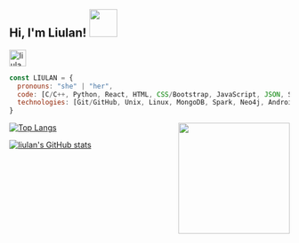 ## Hi, I'm Liulan! <img src="https://media.giphy.com/media/mGcNjsfWAjY5AEZNw6/giphy.gif" width="50">

<a href="https://www.linkedin.com/in/liulanzheng/">
  <img alt="liulan's LinkedIN" width="30px" src="https://cdn.jsdelivr.net/npm/simple-icons@3.0.1/icons/linkedin.svg" />
</a>




 

```javascript
const LIULAN = {
  pronouns: "she" | "her",
  code: [C/C++, Python, React, HTML, CSS/Bootstrap, JavaScript, JSON, SQL, Java, C# ],
  technologies: [Git/GitHub, Unix, Linux, MongoDB, Spark, Neo4j, Android Studio, Unity, Adobe Photoshop, Illustrator, Google Slides, Google Sheets, Google Docs, Trello Board, Semplice, Jira, Webflow, WordPress, DBT]
}
```

<img align="right" alt="" width="200px" src="https://github.com/liulanz/liulanz/blob/main/guinea_pig.gif" />

[![Top Langs](https://github-readme-stats.vercel.app/api/top-langs/?username=liulanz&layout=compact)](https://github.com/liulanz/github-readme-stats)

[![liulan's GitHub stats](https://github-readme-stats.vercel.app/api?username=liulanz&theme=buefy)](https://github.com/liulanz/github-readme-stats)
